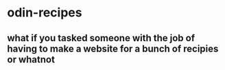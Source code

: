 # odin-recipes

## what if you tasked someone with the job of having to make a website for a bunch of recipies or whatnot